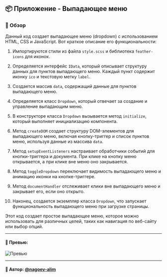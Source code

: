 ## 📦 Приложение - Выпадающее меню

### 🚀 Обзор
Данный код создает выпадающее меню (dropdown) с использованием HTML, CSS и JavaScript. Вот краткое описание его функциональности:

1. Импортируются стили из файла `style.scss` и библиотека `feather-icons` для иконок.

2. Определяется интерфейс `IData`, который описывает структуру данных для пунктов выпадающего меню. Каждый пункт содержит иконку `ico` и текстовую метку `label`.

3. Создается массив `data`, содержащий данные для пунктов выпадающего меню.

4. Определяется класс `Dropdown`, который отвечает за создание и управление выпадающим меню.

5. В конструкторе класса `Dropdown` вызывается метод `initialize`, который выполняет инициализацию компонента.

6. Метод `createDOM` создает структуру DOM-элементов для выпадающего меню, включая кнопку-триггер и список пунктов меню, используя данные из массива `data`.

7. Метод `setupEventListeners` настраивает обработчики событий для кнопки-триггера и документа. При клике на кнопку меню открывается, а при клике вне меню оно закрывается.

8. Метод `toggleDropdown` переключает видимость выпадающего меню и анимацию иконки на кнопке-триггере.

9. Метод `documentHandler` отслеживает клики вне выпадающего меню и закрывает его, если оно открыто.

10. Наконец, создается экземпляр класса `Dropdown`, что запускает функциональность выпадающего меню при загрузке страницы.

Этот код создает простое выпадающее меню, которое можно использовать для различных целей, таких как навигация по веб-сайту или выбор опций.

---

#### 🌄 Превью:

![Превью](https://lh3.googleusercontent.com/drive-viewer/AITFw-wS1V8mtA5ajU-kEkRAsYmiQOeYaM43f7tZFWy16wVkV5yFcCP6_sSELeVHWpXyPjL5CXyWfod6kV0R3ESOeQ2W15LA=s1600)


-----

#### 🙌 Автор: [@nagoev-alim](https://github.com/nagoev-alim)

